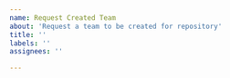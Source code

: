 ```yaml
---
name: Request Created Team
about: 'Request a team to be created for repository'
title: ''
labels: ''
assignees: ''

---
```



